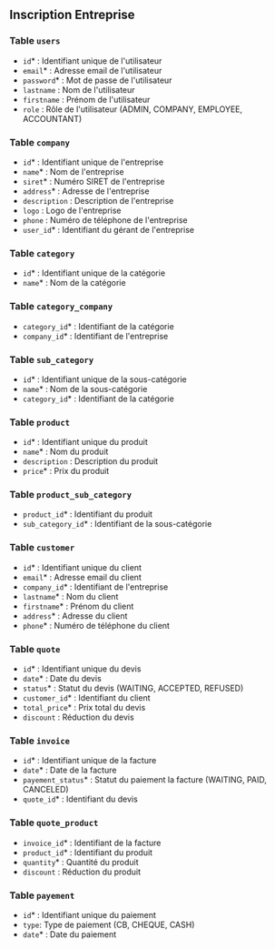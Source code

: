 ## Inscription Entreprise

### Table `users`

- `id`* : Identifiant unique de l'utilisateur
- `email`* : Adresse email de l'utilisateur
- `password`* : Mot de passe de l'utilisateur
- `lastname` : Nom de l'utilisateur
- `firstname` : Prénom de l'utilisateur
- `role` : Rôle de l'utilisateur (ADMIN, COMPANY, EMPLOYEE, ACCOUNTANT)

### Table `company`

- `id`* : Identifiant unique de l'entreprise
- `name`* : Nom de l'entreprise
- `siret`* : Numéro SIRET de l'entreprise
- `address`* : Adresse de l'entreprise
- `description` : Description de l'entreprise
- `logo` : Logo de l'entreprise
- `phone` : Numéro de téléphone de l'entreprise
- `user_id`* : Identifiant du gérant de l'entreprise

### Table `category`

- `id`* : Identifiant unique de la catégorie
- `name`* : Nom de la catégorie

### Table `category_company`
- `category_id`* : Identifiant de la catégorie
- `company_id`* : Identifiant de l'entreprise

### Table `sub_category`

- `id`* : Identifiant unique de la sous-catégorie
- `name`* : Nom de la sous-catégorie
- `category_id`* : Identifiant de la catégorie

### Table `product`
- `id`* : Identifiant unique du produit
- `name`* : Nom du produit
- `description` : Description du produit
- `price`* : Prix du produit

### Table `product_sub_category`
- `product_id`* : Identifiant du produit
- `sub_category_id`* : Identifiant de la sous-catégorie

### Table `customer`
- `id`* : Identifiant unique du client
- `email`* : Adresse email du client
- `company_id`* : Identifiant de l'entreprise
- `lastname`* : Nom du client
- `firstname`* : Prénom du client
- `address`* : Adresse du client
- `phone`* : Numéro de téléphone du client


### Table `quote`
- `id`* : Identifiant unique du devis
- `date`* : Date du devis
- `status`* : Statut du devis (WAITING, ACCEPTED, REFUSED)
- `customer_id`* : Identifiant du client
- `total_price`* : Prix total du devis
- `discount` : Réduction du devis

### Table `invoice`
- `id`* : Identifiant unique de la facture
- `date`* : Date de la facture
- `payement_status`* : Statut du paiement la facture (WAITING, PAID, CANCELED)
- `quote_id`* : Identifiant du devis

### Table `quote_product`
- `invoice_id`* : Identifiant de la facture
- `product_id`* : Identifiant du produit
- `quantity`* : Quantité du produit
- `discount` : Réduction du produit

### Table `payement`
- `id`* : Identifiant unique du paiement
- `type`: Type de paiement (CB, CHEQUE, CASH)
- `date`* : Date du paiement
